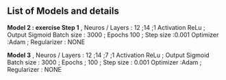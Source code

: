 ## **List of Models and details**
                                
                                                 
**Model 2 : exercise Step 1** ,   Neuros / Layers : 12 ;14 ;1 
                                Activation ReLu ; Output Sigmoid 
                                Batch size : 3000 ; Epochs  100 ; Step size :0.001
                                Optimizer :Adam ; Regularizer : NONE 

**Model 3** ,  Neuros / Layers : 12 ;14 ;7 ;1 
               Activation ReLu ; Output Sigmoid 
               Batch size : 3000 ; Epochs ; 100 ; Step size : 0.001
               Optimizer :Adam ; Regularizer : NONE
